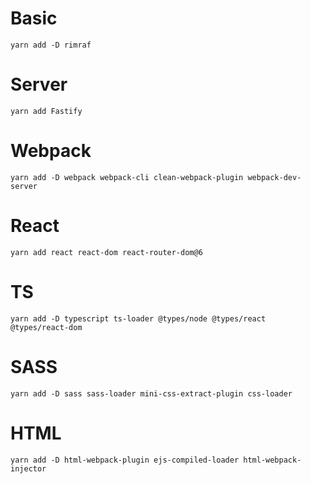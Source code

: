 # Basic
```
yarn add -D rimraf
```

# Server
```
yarn add Fastify
```

# Webpack
```
yarn add -D webpack webpack-cli clean-webpack-plugin webpack-dev-server
```

# React
```
yarn add react react-dom react-router-dom@6
```

# TS
```
yarn add -D typescript ts-loader @types/node @types/react @types/react-dom
```

# SASS
```
yarn add -D sass sass-loader mini-css-extract-plugin css-loader
```

# HTML
```
yarn add -D html-webpack-plugin ejs-compiled-loader html-webpack-injector
``` 
